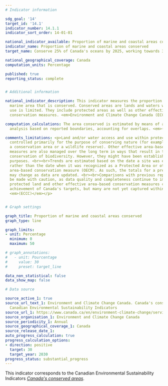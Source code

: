 ```yaml
---
# Indicator information

sdg_goal: '14'
target_id: '14.1'
indicator_number: 14.1.1
indicator_sort_order: 14-01-01

national_indicator_available: Proportion of marine and coastal areas conserved
indicator_name: Proportion of marine and coastal areas conserved
target_name: Conserve 25% of Canada's oceans by 2025, working towards 30% by 2030

national_geographical_coverage: Canada
computation_units: Percentage

published: true
reporting_status: complete


# Additional information

national_indicator_description: This indicator measures the proportion of Canada's
  marine area that is conserved. Conserved areas are lands and waters where human
  use is limited. They include protected areas as well as other effective area-based
  conservation measures. <em>Environment and Climate Change Canada (ECCC)</em>

computation_calculations: The area conserved is estimated by means of a geographical
  analysis based on reported boundaries, accounting for overlaps. <em>(ECCC)</em>

comments_limitations: <p>Land and/or water access and use within protected areas are
  controlled primarily for the purpose of conserving nature (for example, a park,
  a conservation area or a wildlife reserve). Other effective area-based conservation
  measures are also managed over the long term in ways that result in the effective
  conservation of biodiversity. However, they might have been established for other
  purposes. <br><br>Trends are estimated based on the date a site was established,
  rather than the date when it was recognized as a Protected Area or other effective
  area-based conservation measure (OECM). As such, the totals for a previous year
  may change as data are updated. <br><br>Comparisons with previous reports should
  be made with caution, as data quality and completeness continue to improve. Privately
  protected land and other effective area-based conservation measures contribute to
  achievement of Canada's targets, but many are not yet captured within the database.
  <em>(ECCC)</em></p>


# Graph settings

graph_title: Proportion of marine and coastal areas conserved
graph_type: line

graph_limits:
- unit: Percentage
  minimum: 0
  maximum: 50

# graph_annotations:
#   - unit: Pourcentage
#     value: 30
#     preset: target_line

data_non_statistical: false
data_show_map: false

# Data source

source_active_1: true
source_url_text_1: Environment and Climate Change Canada. Canada's conserved areas,
  Canadian Environmental Sustainability Indicators
source_url_1: https://www.canada.ca/en/environment-climate-change/services/environmental-indicators/conserved-areas.html
source_organisation_1: Environment and Climate Change Canada
source_periodicity_1: Annual
source_geographical_coverage_1: Canada
source_release_date_1:
auto_progress_calculation: true
progress_calculation_options:
- direction: positive
  target: 30
  target_year: 2030
progress_status: substantial_progress
---
```

This indicator corresponds to the Canadian Environmental Sustainability Indicators <a href="https://www.canada.ca/en/environment-climate-change/services/environmental-indicators/conserved-areas.html"> <em>Canada's conserved areas</em></a>.
